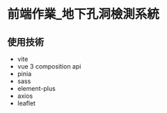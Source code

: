 # 前端作業_地下孔洞檢測系統

## 使用技術
* vite
* vue 3 composition api
* pinia
* sass
* element-plus
* axios
* leaflet
